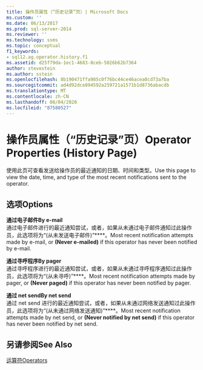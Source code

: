 ```yaml
---
title: 操作员属性（“历史记录”页）| Microsoft Docs
ms.custom: ''
ms.date: 06/13/2017
ms.prod: sql-server-2014
ms.reviewer: ''
ms.technology: ssms
ms.topic: conceptual
f1_keywords:
- sql12.ag.operator.history.f1
ms.assetid: d25f79da-1ec1-4683-8ceb-5026b62b7364
author: stevestein
ms.author: sstein
ms.openlocfilehash: 8b190471ffa985c0f76bc44ce46acea0cd73a7ba
ms.sourcegitcommit: ad4d92dce894592a259721a1571b1d8736abacdb
ms.translationtype: MT
ms.contentlocale: zh-CN
ms.lasthandoff: 08/04/2020
ms.locfileid: "87580527"
---
```

# <a name="operator-properties-history-page"></a><span data-ttu-id="c4fff-102">操作员属性（“历史记录”页）</span><span class="sxs-lookup"><span data-stu-id="c4fff-102">Operator Properties (History Page)</span></span>
  <span data-ttu-id="c4fff-103">使用此页可查看发送给操作员的最近通知的日期、时间和类型。</span><span class="sxs-lookup"><span data-stu-id="c4fff-103">Use this page to view the date, time, and type of the most recent notifications sent to the operator.</span></span>  
  
## <a name="options"></a><span data-ttu-id="c4fff-104">选项</span><span class="sxs-lookup"><span data-stu-id="c4fff-104">Options</span></span>  
 <span data-ttu-id="c4fff-105">**通过电子邮件**</span><span class="sxs-lookup"><span data-stu-id="c4fff-105">**By e-mail**</span></span>  
 <span data-ttu-id="c4fff-106">通过电子邮件进行的最近通知尝试，或者，如果从未通过电子邮件通知过此操作员，此选项将为“(从未发送电子邮件)”\*\*\*\*。</span><span class="sxs-lookup"><span data-stu-id="c4fff-106">Most recent notification attempts made by e-mail, or **(Never e-mailed)** if this operator has never been notified by e-mail.</span></span>  
  
 <span data-ttu-id="c4fff-107">**通过寻呼程序**</span><span class="sxs-lookup"><span data-stu-id="c4fff-107">**By pager**</span></span>  
 <span data-ttu-id="c4fff-108">通过寻呼程序进行的最近通知尝试，或者，如果从未通过寻呼程序通知过此操作员，此选项将为“(从未寻呼)”\*\*\*\*。</span><span class="sxs-lookup"><span data-stu-id="c4fff-108">Most recent notification attempts made by pager, or **(Never paged)** if this operator has never been notified by pager.</span></span>  
  
 <span data-ttu-id="c4fff-109">**通过 net send**</span><span class="sxs-lookup"><span data-stu-id="c4fff-109">**By net send**</span></span>  
 <span data-ttu-id="c4fff-110">通过 net send 进行的最近通知尝试，或者，如果从未通过网络发送通知过此操作员，此选项将为“(从未通过网络发送通知)”\*\*\*\*。</span><span class="sxs-lookup"><span data-stu-id="c4fff-110">Most recent notification attempts made by net send, or **(Never notified by net send)** if this operator has never been notified by net send.</span></span>  
  
## <a name="see-also"></a><span data-ttu-id="c4fff-111">另请参阅</span><span class="sxs-lookup"><span data-stu-id="c4fff-111">See Also</span></span>  
 [<span data-ttu-id="c4fff-112">运算符</span><span class="sxs-lookup"><span data-stu-id="c4fff-112">Operators</span></span>](operators.md)  
  
  
